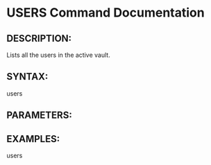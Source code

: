 # USERS Command Documentation

## DESCRIPTION:
Lists all the users in the active vault.

## SYNTAX:
users

## PARAMETERS:


## EXAMPLES:
users

